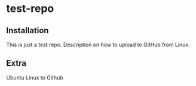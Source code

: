 test-repo
=====
 
Installation
-------------
 
This is just a test repo. Description on how to upload to GitHub from Linux.
 
Extra
------------
 
Ubuntu Linux to Github